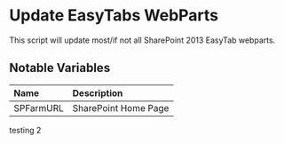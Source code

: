 # Update EasyTabs WebParts

This script will update most/if not all SharePoint 2013 EasyTab webparts. 

## Notable Variables

|Name|Description|
|:---|:---------------------|
|SPFarmURL|SharePoint Home Page|

testing 2
